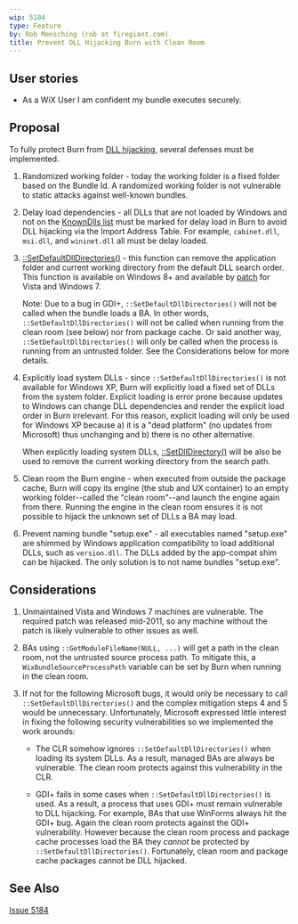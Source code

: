 ```yaml
---
wip: 5184
type: Feature
by: Rob Mensching (rob at firegiant.com)
title: Prevent DLL Hijacking Burn with Clean Room
---
```


## User stories

* As a WiX User I am confident my bundle executes securely.


## Proposal

To fully protect Burn from [DLL hijacking][hijack], several defenses must be implemented.

1. Randomized working folder - today the working folder is a fixed folder based on the Bundle Id. A randomized working folder is not vulnerable to static attacks against well-known bundles.

2. Delay load dependencies - all DLLs that are not loaded by Windows and not on the [KnownDlls list][knowndlls] must be marked for delay load in Burn to avoid DLL hijacking via the Import Address Table. For example, `cabinet.dll`, `msi.dll`, and `wininet.dll` all must be delay loaded.

3. [::SetDefaultDllDirectories()][setdefaultdll] - this function can remove the application folder and current working directory from the default DLL search order. This function is available on Windows 8+ and available by [patch][KB2533623] for Vista and Windows 7.

   Note: Due to a bug in GDI+, `::SetDefaultDllDirectories()` will not be called when the bundle loads a BA. In other words, `::SetDefaultDllDirectories()` will not be called when running from the clean room (see below) nor from package cache. Or said another way, `::SetDefaultDllDirectories()` will only be called when the process is running from an untrusted folder. See the Considerations below for more details.

4. Explicitly load system DLLs - since `::SetDefaultDllDirectories()` is not available for Windows XP, Burn will explicitly load a fixed set of DLLs from the system folder. Explicit loading is error prone because updates to Windows can change DLL dependencies and render the explicit load order in Burn irrelevant. For this reason, explicit loading will only be used for Windows XP because a) it is a "dead platform" (no updates from Microsoft) thus unchanging and b) there is no other alternative.

   When explicitly loading system DLLs, [::SetDllDirectory()][setdlldirectory] will be also be used to remove the current working directory from the search path.

5. Clean room the Burn engine - when executed from outside the package cache, Burn will copy its engine (the stub and UX container) to an empty working folder--called the "clean room"--and launch the engine again from there. Running the engine in the clean room ensures it is not possible to hijack the unknown set of DLLs a BA may load.

6. Prevent naming bundle "setup.exe" - all executables named "setup.exe" are shimmed by Windows application compatibility to load additional DLLs, such as `version.dll`. The DLLs added by the app-compat shim can be hijacked. The only solution is to not name bundles "setup.exe".


## Considerations

1. Unmaintained Vista and Windows 7 machines are vulnerable. The required patch was released mid-2011, so any machine without the patch is likely vulnerable to other issues as well.

2. BAs using `::GetModuleFileName(NULL, ...)` will get a path in the clean room, not the untrusted source process path. To mitigate this, a `WixBundleSourceProcessPath` variable can be set by Burn when running in the clean room.

3. If not for the following Microsoft bugs, it would only be necessary to call `::SetDefaultDllDirectories()` and the complex mitigation steps 4 and 5 would be unnecessary. Unfortunately, Microsoft expressed little interest in fixing the following security vulnerabilities so we implemented the work arounds:

   * The CLR somehow ignores `::SetDefaultDllDirectories()` when loading its system DLLs. As a result, managed BAs are always be vulnerable. The clean room protects against this vulnerability in the CLR.

   * GDI+ fails in some cases when `::SetDefaultDllDirectories()` is used. As a result, a process that uses GDI+ must remain vulnerable to DLL hijacking. For example, BAs that use WinForms always hit the GDI+ bug. Again the clean room protects against the GDI+ vulnerability. However because the clean room process and package cache processes load the BA they *cannot* be protected by `::SetDefaultDllDirectories()`. Fortunately, clean room and package cache packages cannot be DLL hijacked.


## See Also

[Issue 5184](http://wixtoolset.org/issues/5184/)

[hijack]: https://en.wikipedia.org/wiki/Dynamic-link_library#DLL_hijacking

[setdefaultdll]: https://msdn.microsoft.com/en-us/library/windows/desktop/hh310515(v=vs.85).aspx

[setdlldirectory]: https://msdn.microsoft.com/en-us/library/windows/desktop/ms686203(v=vs.85).aspx

[knowndlls]: https://support.microsoft.com/en-us/kb/164501

[KB2533623]: https://support.microsoft.com/en-us/kb/2533623
